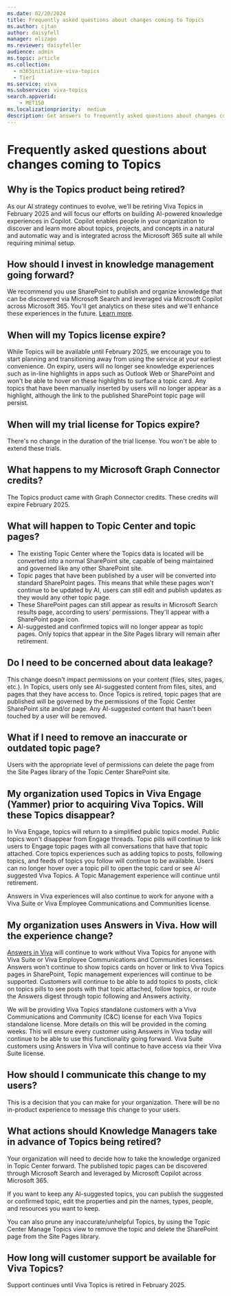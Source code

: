 ```yaml
---
ms.date: 02/20/2024
title: Frequently asked questions about changes coming to Topics
ms.author: cjtan
author: daisyfell
manager: elizapo
ms.reviewer: daisyfeller
audience: admin
ms.topic: article
ms.collection:
  - m365initiative-viva-topics
  - Tier1
ms.service: viva 
ms.subservice: viva-topics 
search.appverid:
    - MET150  
ms.localizationpriority:  medium
description: Get answers to frequently asked questions about changes coming to Topics.
---
```


# Frequently asked questions about changes coming to Topics

## Why is the Topics product being retired?

As our AI strategy continues to evolve, we’ll be retiring Viva Topics in February 2025 and will focus our efforts on building AI-powered knowledge experiences in Copilot. Copilot enables people in your organization to discover and learn more about topics, projects, and concepts in a natural and automatic way and is integrated across the Microsoft 365 suite all while requiring minimal setup.

## How should I invest in knowledge management going forward?

We recommend you use SharePoint to publish and organize knowledge that can be discovered via Microsoft Search and leveraged via Microsoft Copilot across Microsoft 365. You'll get analytics on these sites and we'll enhance these experiences in the future. [Learn more](https://aka.ms/TopicsAdoptionFeb).

## When will my Topics license expire?

While Topics will be available until February 2025, we encourage you to start planning and transitioning away from using the service at your earliest convenience. On expiry, users will no longer see knowledge experiences such as in-line highlights in apps such as Outlook Web or SharePoint and won't be able to hover on these highlights to surface a topic card. Any topics that have been manually inserted by users will no longer appear as a highlight, although the link to the published SharePoint topic page will persist.

## When will my trial license for Topics expire?

There's no change in the duration of the trial license. You won't be able to extend these trials.

## What happens to my Microsoft Graph Connector credits?

The Topics product came with Graph Connector credits. These credits will expire February 2025.

## What will happen to Topic Center and topic pages?

- The existing Topic Center where the Topics data is located will be converted into a normal SharePoint site, capable of being maintained and governed like any other SharePoint site.
- Topic pages that have been published by a user will be converted into standard SharePoint pages. This means that while these pages won't continue to be updated by AI, users can still edit and publish updates as they would any other topic page.
- These SharePoint pages can still appear as results in Microsoft Search results page, according to users’ permissions. They'll appear with a SharePoint page icon.
- AI-suggested and confirmed topics will no longer appear as topic pages. Only topics that appear in the Site Pages library will remain after retirement.

## Do I need to be concerned about data leakage?

This change doesn't impact permissions on your content (files, sites, pages, etc.). In Topics, users only see AI-suggested content from files, sites, and pages that they have access to. Once Topics is retired, topic pages that are published will be governed by the permissions of the Topic Center SharePoint site and/or page. Any AI-suggested content that hasn't been touched by a user will be removed.

## What if I need to remove an inaccurate or outdated topic page?

Users with the appropriate level of permissions can delete the page from the Site Pages library of the Topic Center SharePoint site.

## My organization used Topics in Viva Engage (Yammer) prior to acquiring Viva Topics. Will these Topics disappear?

In Viva Engage, topics will return to a simplified public topics model. Public topics won't disappear from  Engage threads. Topic pills will continue to link users to Engage topic pages with all conversations that have that topic attached. Core topics experiences such as adding topics to posts, following topics, and feeds of topics you follow will continue to be available. Users can no longer hover over a topic pill to open the topic card or see AI-suggested Viva Topics. A Topic Management experience will continue until retirement.

Answers in Viva experiences will also continue to work for anyone with a Viva Suite or Viva Employee Communications and Communities license.

## My organization uses Answers in Viva. How will the experience change?

[Answers in Viva](https://support.microsoft.com/topic/answers-in-viva-introduction-e6331234-e044-4009-a0c8-7c519a2cf668) will continue to work without Viva Topics for anyone with Viva Suite or Viva Employee Communications and Communities licenses. Answers won't continue to show topics cards on hover or link to Viva Topics pages in SharePoint, Topic management experiences will continue to be supported. Customers will continue to be able to add topics to posts, click on topics pills to see posts with that topic attached, follow topics, or route the Answers digest through topic following and Answers activity.  

We will be providing Viva Topics standalone customers with a Viva Communications and Community (C&C) license for each Viva Topics standalone license. More details on this will be provided in the coming weeks. This will ensure every customer using Answers in Viva today will continue to be able to use this functionality going forward. Viva Suite customers using Answers in Viva will continue to have access via their Viva Suite license.

## How should I communicate this change to my users?

This is a decision that you can make for your organization. There will be no in-product experience to message this change to your users.

## What actions should Knowledge Managers take in advance of Topics being retired?

Your organization will need to decide how to take the knowledge organized in Topic Center forward. The published topic pages can be discovered through Microsoft Search and leveraged by Microsoft Copilot across Microsoft 365.

If you want to keep any AI-suggested topics, you can publish the suggested or confirmed topic, edit the properties and pin the names, types, people, and resources you want to keep.

You can also prune any inaccurate/unhelpful Topics, by using the Topic Center Manage Topics view to remove the topic and delete the SharePoint page from the Site Pages library.

## How long will customer support be available for Viva Topics?

Support continues until Viva Topics is retired in February 2025.
